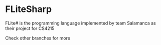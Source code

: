 # FLiteSharp
FLite# is the programming language implemented by team Salamanca as their project for CS4215

Check other branches for more

